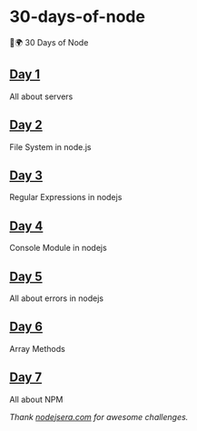 # 30-days-of-node

🚀🌍 30 Days of Node

## [Day 1](https://github.com/cuongw/30-days-of-node/tree/master/day1)

All about servers

## [Day 2](https://github.com/cuongw/30-days-of-node/tree/master/day2)

File System in node.js

## [Day 3](https://github.com/cuongw/30-days-of-node/tree/master/day3)

Regular Expressions in nodejs

## [Day 4](https://github.com/cuongw/30-days-of-node/tree/master/day4)

Console Module in nodejs

## [Day 5](https://github.com/cuongw/30-days-of-node/tree/master/day5)

All about errors in nodejs

## [Day 6](https://github.com/cuongw/30-days-of-node/tree/master/day6)

Array Methods

## [Day 7](https://github.com/cuongw/30-days-of-node/tree/master/day7)

All about NPM

_Thank [nodejsera.com](https://www.nodejsera.com/30-days-of-node.html) for awesome challenges._
